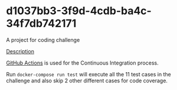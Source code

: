 # d1037bb3-3f9d-4cdb-ba4c-34f7db742171
A project for coding challenge


[Description](https://github.com/ksaifullah/coding-challenge)

[GitHub Actions](https://docs.github.com/en/free-pro-team@latest/actions) is used for the Continuous Integration process.

Run `docker-compose run test` will execute all the 11 test cases in the challenge and also skip 2 other different cases for code coverage.